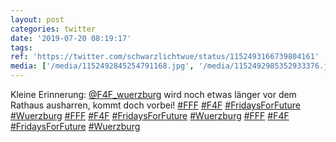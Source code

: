 ```yaml
---
layout: post
categories: twitter
date: '2019-07-20 08:19:17'
tags: 
ref: 'https://twitter.com/schwarzlichtwue/status/1152493166739804161'
media: ['/media/1152492845254791168.jpg', '/media/1152492985352933376.jpg', '/media/1152492942667526144.jpg']
---
```

Kleine Erinnerung: [@F4F_wuerzburg](https://twitter.com/F4F_wuerzburg) wird noch etwas länger vor dem Rathaus  ausharren, kommt doch vorbei! [#FFF](/t/fff) [#F4F](/t/f4f) [#FridaysForFuture](/t/fridaysforfuture) [#Wuerzburg](/t/wuerzburg) 
[#FFF](/t/fff) [#F4F](/t/f4f) [#FridaysForFuture](/t/fridaysforfuture) [#Wuerzburg](/t/wuerzburg) 
[#FFF](/t/fff) [#F4F](/t/f4f) [#FridaysForFuture](/t/fridaysforfuture) [#Wuerzburg](/t/wuerzburg) 